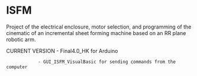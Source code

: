 # ISFM
Project of the electrical enclosure, motor selection, and programming of the cinematic of an incremental sheet forming machine based on an RR plane robotic arm.


CURRENT VERSION - Final4.0_HK for Arduino
                
                - GUI_ISFM_VisualBasic for sending commands from the computer
